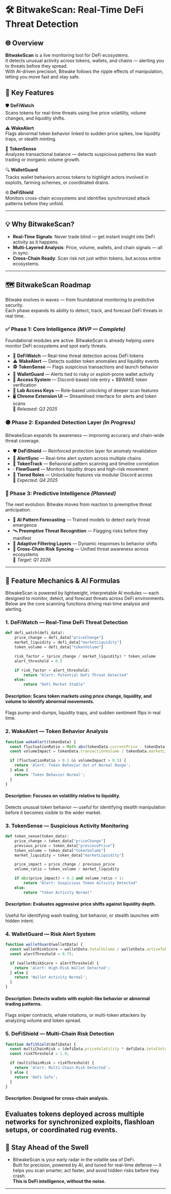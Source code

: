 # 🛠️ BitwakeScan: Real-Time DeFi Threat Detection

## 🌐 Overview

**BitwakeScan** is a live monitoring tool for DeFi ecosystems.  
It detects unusual activity across tokens, wallets, and chains — alerting you to threats before they spread.  
With AI-driven precision, Bitwake follows the ripple effects of manipulation, letting you move fast and stay safe.

## 🔑 Key Features

🛡️ **DeFiWatch**  
Scans tokens for real-time threats using live price volatility, volume changes, and liquidity shifts.

⚠️ **WakeAlert**  
Flags abnormal token behavior linked to sudden price spikes, low liquidity traps, or stealth minting.

🧠 **TokenSense**  
Analyzes transactional balance — detects suspicious patterns like wash trading or inorganic volume growth.

🔍 **WalletGuard**  
Tracks wallet behaviors across tokens to highlight actors involved in exploits, farming schemes, or coordinated drains.

🌐 **DeFiShield**  
Monitors cross-chain ecosystems and identifies synchronized attack patterns before they unfold.

---

## 💡 Why BitwakeScan?

- **Real-Time Signals**: Never trade blind — get instant insight into DeFi activity as it happens.
- **Multi-Layered Analysis**: Price, volume, wallets, and chain signals — all in sync.
- **Cross-Chain Ready**: Scan risk not just within tokens, but across entire ecosystems.

---
## 🗺️ BitwakeScan Roadmap

Bitwake evolves in waves — from foundational monitoring to predictive security.  
Each phase expands its ability to detect, track, and forecast DeFi threats in real time.

### ✅ Phase 1: Core Intelligence *(MVP — Complete)*

Foundational modules are active. BitwakeScan is already helping users monitor DeFi ecosystems and spot early threats.

- 🔎 **DeFiWatch** — Real-time threat detection across DeFi tokens  
- ⚠️ **WakeAlert** — Detects sudden token anomalies and liquidity events  
- 🕵️ **TokenSense** — Flags suspicious transactions and launch behavior  
- 🧠 **WalletGuard** — Alerts tied to risky or exploit-prone wallet activity  
- 🔗 **Access System** — Discord-based role entry + $BWAKE token verification  
- 🧩 **Lab Access Keys** — Role-based unlocking of deeper scan features  
- 🖥️ **Chrome Extension UI** — Streamlined interface for alerts and token scans  
📅 *Released: Q3 2025*

### 🟣 Phase 2: Expanded Detection Layer *(In Progress)*

BitwakeScan expands its awareness — improving accuracy and chain-wide threat coverage.

- 🛡️ **DeFiShield** — Reinforced protection layer for anomaly revalidation  
- 📡 **AlertSync** — Real-time alert system across multiple chains  
- 🧬 **TokenTrack** — Behavioral pattern scanning and timeline correlation  
- 💧 **FlowGuard** — Monitors liquidity drops and high-risk movement  
- 📲 **Tiered Roles** — Unlockable features via modular Discord access  
📅 *Expected: Q4 2025*

### 🔴 Phase 3: Predictive Intelligence *(Planned)*

The next evolution: Bitwake moves from reaction to preemptive threat anticipation.

- 🧠 **AI Pattern Forecasting** — Trained models to detect early threat emergence  
- 🛰️ **Preemptive Threat Recognition** — Flagging risks before they manifest  
- 🔁 **Adaptive Filtering Layers** — Dynamic responses to behavior shifts  
- 🌉 **Cross-Chain Risk Syncing** — Unified threat awareness across ecosystems  
📅 *Target: Q1 2026*
---
## 🧩 Feature Mechanics & AI Formulas

BitwakeScan is powered by lightweight, interpretable AI modules — each designed to monitor, detect, and forecast threats across DeFi environments.  
Below are the core scanning functions driving real-time analysis and alerting.

### 1. DeFiWatch — Real-Time DeFi Threat Detection

```python
def defi_watch(defi_data):
    price_change = defi_data["priceChange"]
    market_liquidity = defi_data["marketLiquidity"]
    token_volume = defi_data["tokenVolume"]

    risk_factor = (price_change / market_liquidity) * token_volume
    alert_threshold = 0.5

    if risk_factor > alert_threshold:
        return "Alert: Potential DeFi Threat Detected"
    else:
        return "DeFi Market Stable"
```
#### Description: Scans token markets using price change, liquidity, and volume to identify abnormal movements.
Flags pump-and-dumps, liquidity traps, and sudden sentiment flips in real time.

### 2. WakeAlert — Token Behavior Analysis


```javascript
function wakeAlert(tokenData) {
  const fluctuationRatio = Math.abs(tokenData.currentPrice - tokenData.previousPrice) / tokenData.previousPrice;
  const volumeImpact = tokenData.transactionVolume / tokenData.marketLiquidity;

  if (fluctuationRatio > 0.1 && volumeImpact > 0.5) {
    return 'Alert: Token Behavior Out of Normal Range';
  } else {
    return 'Token Behavior Normal';
  }
}
```
#### Description: Focuses on volatility relative to liquidity.
Detects unusual token behavior — useful for identifying stealth manipulation before it becomes visible to the wider market.

### 3. TokenSense — Suspicious Activity Monitoring

```python
def token_sense(token_data):
    price_change = token_data["priceChange"]
    previous_price = token_data["previousPrice"]
    token_volume = token_data["tokenVolume"]
    market_liquidity = token_data["marketLiquidity"]

    price_impact = price_change / previous_price
    volume_ratio = token_volume / market_liquidity

    if abs(price_impact) > 0.2 and volume_ratio > 1:
        return "Alert: Suspicious Token Activity Detected"
    else:
        return "Token Activity Normal"
```
#### Description: Evaluates aggressive price shifts against liquidity depth.
Useful for identifying wash trading, bot behavior, or stealth launches with hidden intent.

### 4. WalletGuard — Risk Alert System

```javascript
function walletGuard(walletData) {
  const walletRiskScore = walletData.totalVolume / walletData.activeTokens;
  const alertThreshold = 0.75;

  if (walletRiskScore > alertThreshold) {
    return 'Alert: High-Risk Wallet Detected';
  } else {
    return 'Wallet Activity Normal';
  }
}
```
#### Description: Detects wallets with exploit-like behavior or abnormal trading patterns.
Flags sniper contracts, whale rotations, or multi-token attackers by analyzing volume and token spread.

### 5. DeFiShield — Multi-Chain Risk Detection

```javascript
function defiShield(defiData) {
  const multiChainRisk = (defiData.priceVolatility * defiData.totalVolume) / defiData.marketLiquidity;
  const riskThreshold = 1.0;

  if (multiChainRisk > riskThreshold) {
    return 'Alert: Multi-Chain Risk Detected';
  } else {
    return 'DeFi Safe';
  }
}
```
#### Description: Designed for cross-chain analysis.
Evaluates tokens deployed across multiple networks for synchronized exploits, flashloan setups, or coordinated rug events.
---

## 🌊 Stay Ahead of the Swell  

- BitwakeScan is your early radar in the volatile sea of DeFi.  
Built for precision, powered by AI, and tuned for real-time defense — it helps you scan smarter, act faster, and avoid hidden risks before they crash.  
**This is DeFi intelligence, without the noise.**
---
